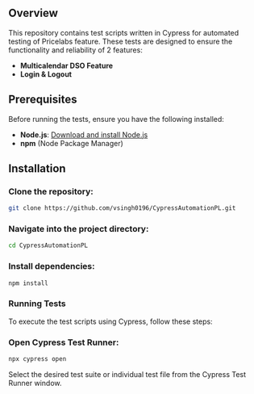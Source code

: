 ## Overview
This repository contains test scripts written in Cypress for automated testing of Pricelabs feature. These tests are designed to ensure the functionality and reliability of 2 features:

- **Multicalendar DSO Feature**
- **Login & Logout**

## Prerequisites
Before running the tests, ensure you have the following installed:

- **Node.js**:  [Download and install Node.js](https://nodejs.org/)
- **npm** (Node Package Manager)

## Installation

### Clone the repository:
```bash
git clone https://github.com/vsingh0196/CypressAutomationPL.git
```
### Navigate into the project directory:
```bash
cd CypressAutomationPL
```
### Install dependencies:
```bash
npm install
```
### Running Tests
To execute the test scripts using Cypress, follow these steps:

### Open Cypress Test Runner:
```bash
npx cypress open
```
Select the desired test suite or individual test file from the Cypress Test Runner window.
